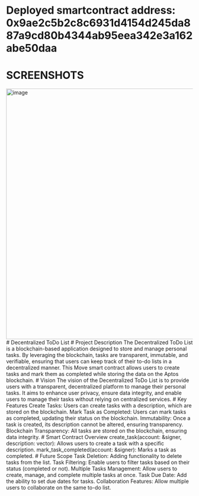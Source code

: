 # Deployed smartcontract address: 0x9ae2c5b2c8c6931d4154d245da887a9cd80b4344ab95eea342e3a162abe50daa
# SCREENSHOTS
<img width="675" alt="image" src="https://github.com/user-attachments/assets/a67abf62-0487-403f-ad4a-ee5733b6aec3">
# Decentralized ToDo List
# Project Description
The Decentralized ToDo List is a blockchain-based application designed to store and manage personal tasks. By leveraging the blockchain, tasks are transparent, immutable, and verifiable, ensuring that users can keep track of their to-do lists in a decentralized manner. This Move smart contract allows users to create tasks and mark them as completed while storing the data on the Aptos blockchain.
# Vision
The vision of the Decentralized ToDo List is to provide users with a transparent, decentralized platform to manage their personal tasks. It aims to enhance user privacy, ensure data integrity, and enable users to manage their tasks without relying on centralized services.
# Key Features
Create Tasks: Users can create tasks with a description, which are stored on the blockchain.
Mark Task as Completed: Users can mark tasks as completed, updating their status on the blockchain.
Immutability: Once a task is created, its description cannot be altered, ensuring transparency.
Blockchain Transparency: All tasks are stored on the blockchain, ensuring data integrity.
# Smart Contract Overview
create_task(account: &signer, description: vector<u8>): Allows users to create a task with a specific description.
mark_task_completed(account: &signer): Marks a task as completed.
# Future Scope
Task Deletion: Adding functionality to delete tasks from the list.
Task Filtering: Enable users to filter tasks based on their status (completed or not).
Multiple Tasks Management: Allow users to create, manage, and complete multiple tasks at once.
Task Due Date: Add the ability to set due dates for tasks.
Collaboration Features: Allow multiple users to collaborate on the same to-do list.
